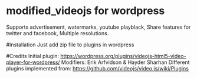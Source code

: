 # modified_videojs for wordpress
Supports advertisement, watermarks, youtube playblack, Share features for twitter and facebook, Multiple resolutions. 


#Installation
Just add zip file to plugins in wordpress

#Credits
Initial plugin: https://wordpress.org/plugins/videojs-html5-video-player-for-wordpress/
Modifiers: Erik Arfvidson & Hayder Sharhan
Different plugins implemented from: https://github.com/videojs/video.js/wiki/Plugins
